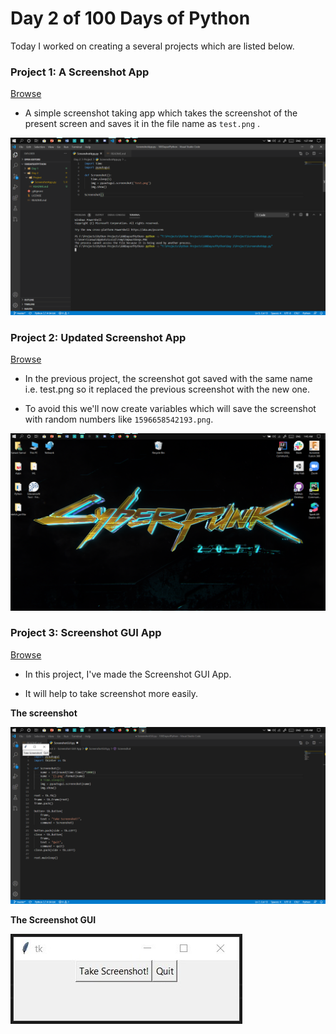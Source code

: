 # Day 2 of 100 Days of Python
Today I worked on creating a several projects which are listed below.

### Project 1: A Screenshot App
[Browse](https://github.com/saswatsamal/100DaysofPython/blob/master/Day%202/Project/Project%201-%20Screenshot%20App/ScreenshotApp.py)
- A simple screenshot taking app which takes the screenshot of the present screen and saves it in the file name as `test.png` .

![test.png](https://github.com/saswatsamal/100DaysofPython/blob/master/Day%202/Project/Project%201-%20Screenshot%20App/test.png)

### Project 2: Updated Screenshot App
[Browse](https://github.com/saswatsamal/100DaysofPython/blob/master/Day%202/Project/Project%202%20-%20Updated%20Screenshot%20App/ScreenshotApp.py)
- In the previous project, the screenshot got saved with the same name i.e. test.png so it replaced the previous screenshot with the new one.

- To avoid this we'll now create variables which will save the screenshot with random numbers like `1596658542193.png`.

![1596658542193.png](https://github.com/saswatsamal/100DaysofPython/blob/master/Day%202/Project/Project%202%20-%20Updated%20Screenshot%20App/1596658542193.png)

### Project 3: Screenshot GUI App
[Browse](https://github.com/saswatsamal/100DaysofPython/blob/master/Day%202/Project/Project%203%20-%20Screenshot%20GUI%20App/ScreenshotGUI.py)
- In this project, I've made the Screenshot GUI App.

- It will help to take screenshot more easily.

**The screenshot**

![1596659996650.png](https://github.com/saswatsamal/100DaysofPython/blob/master/Day%202/Project/Project%203%20-%20Screenshot%20GUI%20App/1596659996650.png)

**The Screenshot GUI**

![ScreenshotGUI.jpg](https://github.com/saswatsamal/100DaysofPython/blob/master/Day%202/Project/Project%203%20-%20Screenshot%20GUI%20App/ScreenshotGUI.jpg)
